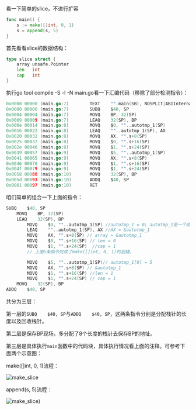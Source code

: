 看一下简单的slice，不进行扩容

```go
func main() {
	s := make([]int, 0, 1)
	s = append(s, 5)
}
```

首先看看slice的数据结构：

```go
type slice struct {
	array unsafe.Pointer
	len   int
	cap   int
}
```



执行go tool compile -S -l -N main.go看一下汇编代码（移除了部分检测指令）：

```go
0x0000 00000 (main.go:7)        TEXT    "".main(SB), NOSPLIT|ABIInternal, $40-0
0x0000 00000 (main.go:7)        SUBQ    $40, SP 
0x0004 00004 (main.go:7)        MOVQ    BP, 32(SP)
0x0009 00009 (main.go:7)        LEAQ    32(SP), BP 
0x000e 00014 (main.go:8)        MOVQ    $0, ""..autotmp_1(SP)
0x0016 00022 (main.go:8)        LEAQ    ""..autotmp_1(SP), AX
0x0020 00032 (main.go:8)        MOVQ    AX, "".s+8(SP)
0x0025 00037 (main.go:8)        MOVQ    $0, "".s+16(SP)
0x002e 00046 (main.go:8)        MOVQ    $1, "".s+24(SP)
0x0039 00057 (main.go:9)        MOVQ    $5, ""..autotmp_1(SP)
0x0041 00065 (main.go:9)        MOVQ    AX, "".s+8(SP)
0x0046 00070 (main.go:9)        MOVQ    $1, "".s+16(SP)
0x004f 00079 (main.go:9)        MOVQ    $1, "".s+24(SP)
0x0058 00088 (main.go:10)       MOVQ    32(SP), BP
0x005d 00093 (main.go:10)       ADDQ    $40, SP
0x0061 00097 (main.go:10)       RET
```

咱们简单的组合一下上面的指令：

```go
SUBQ    $40, SP
	MOVQ    BP, 32(SP)
	LEAQ    32(SP), BP
		MOVQ    $0, ""..autotmp_1(SP) //autotmp_1 = 0; autotmp_1是一个临时变量
		LEAQ    ""..autotmp_1(SP), AX //AX = &autotmp_1
		MOVQ    AX, "".s+8(SP) // array = &autotmp_1
		MOVQ    $0, "".s+16(SP) // len = 0
		MOVQ    $1, "".s+24(SP)  //cap = 1
		// 上面5条指令完成了make([]int, 0, 1)的创建。

		MOVQ    $5, ""..autotmp_1(SP)// autotmp_1[0] = 5
		MOVQ    AX, "".s+8(SP) // &autotmp_1
		MOVQ    $1, "".s+16(SP) //len = 1
		MOVQ    $1, "".s+24(SP) // cap = 1
	MOVQ    32(SP), BP
ADDQ    $40, SP
```

共分为三层：

第一层的`SUBQ    $40, SP`与`ADDQ    $40, SP`，这两条指令分别是分配栈针的长度以及回收栈针。

第二层是保存BP现场，多分配了8个长度的栈针去保存BP的地址。

第三层是具体执行`main`函数中的代码块，具体执行情况看上面的注释。可参考下面两个示意图：

make([]int, 0, 1)流程：

![make_slice](http://images.hcyhj.cn/blogimages/slice/make_slice.png)



append(s, 5)流程：

![make_slice](http://images.hcyhj.cn/blogimages/slice/simple_append.png))

